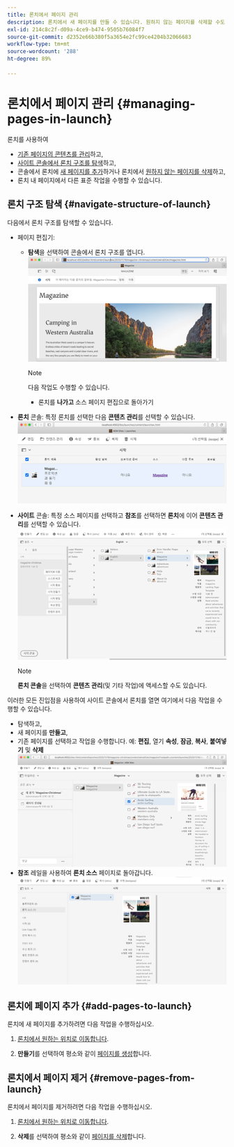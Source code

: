 ```yaml
---
title: 론치에서 페이지 관리
description: 론치에서 새 페이지를 만들 수 있습니다. 원하지 않는 페이지를 삭제할 수도 있습니다.
exl-id: 214c8c2f-d09a-4ce9-b474-9505b76084f7
source-git-commit: d2352e66b380f5a3654e2fc99ce4204b32066683
workflow-type: tm+mt
source-wordcount: '288'
ht-degree: 89%

---
```


# 론치에서 페이지 관리 {#managing-pages-in-launch}

론치를 사용하여

* [기존 페이지의 콘텐츠를 관리](/help/sites-cloud/authoring/launches/editing.md)하고,
* [사이트 콘솔에서 론치 구조를 탐색](#navigate-structure-of-launch)하고,
* 콘솔에서 론치에 [새 페이지를 추가](#add-pages-to-launch)하거나 론치에서 [원하지 않는 페이지를 삭제](#remove-pages-from-launch)하고,
* 론치 내 페이지에서 다른 표준 작업을 수행할 수 있습니다.

## 론치 구조 탐색 {#navigate-structure-of-launch}

다음에서 론치 구조를 탐색할 수 있습니다.

* 페이지 편집기:

   * **탐색**을 선택하여 콘솔에서 론치 구조를 엽니다.
     ![페이지 편집기에서 론치 탐색](/help/sites-cloud/authoring/assets/launches-navigate-page-editor.png)

     >[!NOTE]
     >
     >다음 작업도 수행할 수 있습니다.
     >
     >* 론치를 **나가고** 소스 페이지 편집으로 돌아가기

* **론치** 콘솔: 특정 론치를 선택한 다음 **콘텐츠 관리**를 선택할 수 있습니다.
  ![론치 콘솔 - 콘텐츠 관리](/help/sites-cloud/authoring/assets/launches-navigate-launches-console.png)

* **사이트** 콘솔: 특정 소스 페이지를 선택하고 **참조**&#x200B;를 선택하면 **론치**&#x200B;에 이어 **콘텐츠 관리**를 선택할 수 있습니다.
  ![론치 콘솔 - 콘텐츠 관리](/help/sites-cloud/authoring/assets/launches-navigate-sites-console.png)

  >[!NOTE]
  >
  >**론치 콘솔**&#x200B;을 선택하여 **콘텐츠 관리**(및 기타 작업)에 액세스할 수도 있습니다.

이러한 모든 진입점을 사용하여 사이트 콘솔에서 론치를 열면 여기에서 다음 작업을 수행할 수 있습니다.

* 탐색하고,
* 새 페이지를 **만들고**,
* 기존 페이지를 선택하고 작업을 수행합니다. 예: **편집**, 열기 **속성**, **잠금**, **복사**, **붙여넣기** 및 **삭제**
  ![콘텐츠 관리를 통해 사이트 콘솔에서 론치 탐색](/help/sites-cloud/authoring/assets/launches-navigate-manage-content.png)
* **참조** 레일을 사용하여 **론치 소스** 페이지로 돌아갑니다.
  ![사이트 콘솔 - 론치 소스](/help/sites-cloud/authoring/assets/launches-navigate-launch-source.png)

## 론치에 페이지 추가 {#add-pages-to-launch}

론치에 새 페이지를 추가하려면 다음 작업을 수행하십시오.

1. [론치에서 원하는 위치로 이동합니다](#navigate-structure-of-launch).

1. **만들기**&#x200B;를 선택하여 평소와 같이 [페이지를 생성](/help/sites-cloud/authoring/sites-console/creating-pages.md#creating-a-new-page)합니다.

## 론치에서 페이지 제거 {#remove-pages-from-launch}

론치에서 페이지를 제거하려면 다음 작업을 수행하십시오.

1. [론치에서 원하는 위치로 이동합니다](#navigate-structure-of-launch).

1. **삭제**&#x200B;를 선택하여 평소와 같이 [페이지를 삭제](/help/sites-cloud/authoring/sites-console/managing-pages.md#deleting-a-page)합니다.
